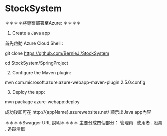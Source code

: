 # StockSystem

＊＊＊＊將專案部署至Azure: ＊＊＊＊

1. Create a Java app

首先啟動 Azure Cloud Shell：

git clone https://github.com/BernieJi/StockSystem

cd StockSystem/SpringProject

2. Configure the Maven plugin:


mvn com.microsoft.azure:azure-webapp-maven-plugin:2.5.0:config


3. Deploy the app:

mvn package azure-webapp:deploy

成功後即可在 http://{appName}.azurewebsites.net/ 顯示出Java app內容


＊＊＊＊Swagger URL 說明＊＊＊＊
主要分成四個部分： 管理員 . 使用者 . 股票 . 追蹤清單
